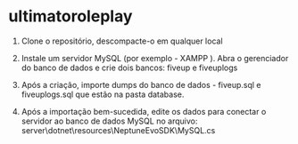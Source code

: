 ﻿# ultimatoroleplay

 1. Clone o repositório, descompacte-o em qualquer local

 2. Instale um servidor MySQL (por exemplo - XAMPP ). Abra o gerenciador do banco de dados e crie dois bancos:
fiveup e fiveuplogs

 3. Após a criação, importe dumps do banco de dados - fiveup.sql e fiveuplogs.sql que estão na pasta database.

 4. Após a importação bem-sucedida, edite os dados para conectar o servidor ao banco de dados MySQL no arquivo:
server\dotnet\resources\NeptuneEvoSDK\MySQL.cs

